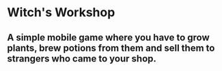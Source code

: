 # Witch's Workshop
## A simple mobile game where you have to grow plants, brew potions from them and sell them to strangers who came to your shop.

